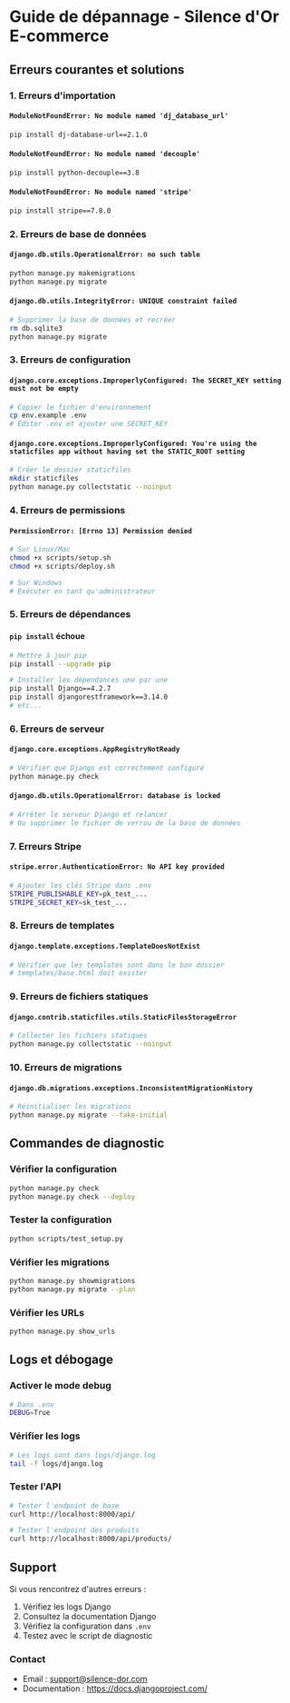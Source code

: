 # Guide de dépannage - Silence d'Or E-commerce

## Erreurs courantes et solutions

### 1. Erreurs d'importation

#### `ModuleNotFoundError: No module named 'dj_database_url'`
```bash
pip install dj-database-url==2.1.0
```

#### `ModuleNotFoundError: No module named 'decouple'`
```bash
pip install python-decouple==3.8
```

#### `ModuleNotFoundError: No module named 'stripe'`
```bash
pip install stripe==7.8.0
```

### 2. Erreurs de base de données

#### `django.db.utils.OperationalError: no such table`
```bash
python manage.py makemigrations
python manage.py migrate
```

#### `django.db.utils.IntegrityError: UNIQUE constraint failed`
```bash
# Supprimer la base de données et recréer
rm db.sqlite3
python manage.py migrate
```

### 3. Erreurs de configuration

#### `django.core.exceptions.ImproperlyConfigured: The SECRET_KEY setting must not be empty`
```bash
# Copier le fichier d'environnement
cp env.example .env
# Éditer .env et ajouter une SECRET_KEY
```

#### `django.core.exceptions.ImproperlyConfigured: You're using the staticfiles app without having set the STATIC_ROOT setting`
```bash
# Créer le dossier staticfiles
mkdir staticfiles
python manage.py collectstatic --noinput
```

### 4. Erreurs de permissions

#### `PermissionError: [Errno 13] Permission denied`
```bash
# Sur Linux/Mac
chmod +x scripts/setup.sh
chmod +x scripts/deploy.sh

# Sur Windows
# Exécuter en tant qu'administrateur
```

### 5. Erreurs de dépendances

#### `pip install` échoue
```bash
# Mettre à jour pip
pip install --upgrade pip

# Installer les dépendances une par une
pip install Django==4.2.7
pip install djangorestframework==3.14.0
# etc...
```

### 6. Erreurs de serveur

#### `django.core.exceptions.AppRegistryNotReady`
```bash
# Vérifier que Django est correctement configuré
python manage.py check
```

#### `django.db.utils.OperationalError: database is locked`
```bash
# Arrêter le serveur Django et relancer
# Ou supprimer le fichier de verrou de la base de données
```

### 7. Erreurs Stripe

#### `stripe.error.AuthenticationError: No API key provided`
```bash
# Ajouter les clés Stripe dans .env
STRIPE_PUBLISHABLE_KEY=pk_test_...
STRIPE_SECRET_KEY=sk_test_...
```

### 8. Erreurs de templates

#### `django.template.exceptions.TemplateDoesNotExist`
```bash
# Vérifier que les templates sont dans le bon dossier
# templates/base.html doit exister
```

### 9. Erreurs de fichiers statiques

#### `django.contrib.staticfiles.utils.StaticFilesStorageError`
```bash
# Collecter les fichiers statiques
python manage.py collectstatic --noinput
```

### 10. Erreurs de migrations

#### `django.db.migrations.exceptions.InconsistentMigrationHistory`
```bash
# Réinitialiser les migrations
python manage.py migrate --fake-initial
```

## Commandes de diagnostic

### Vérifier la configuration
```bash
python manage.py check
python manage.py check --deploy
```

### Tester la configuration
```bash
python scripts/test_setup.py
```

### Vérifier les migrations
```bash
python manage.py showmigrations
python manage.py migrate --plan
```

### Vérifier les URLs
```bash
python manage.py show_urls
```

## Logs et débogage

### Activer le mode debug
```bash
# Dans .env
DEBUG=True
```

### Vérifier les logs
```bash
# Les logs sont dans logs/django.log
tail -f logs/django.log
```

### Tester l'API
```bash
# Tester l'endpoint de base
curl http://localhost:8000/api/

# Tester l'endpoint des produits
curl http://localhost:8000/api/products/
```

## Support

Si vous rencontrez d'autres erreurs :

1. Vérifiez les logs Django
2. Consultez la documentation Django
3. Vérifiez la configuration dans `.env`
4. Testez avec le script de diagnostic

### Contact
- Email : support@silence-dor.com
- Documentation : https://docs.djangoproject.com/

